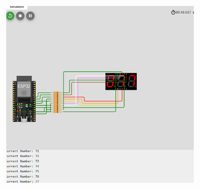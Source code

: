 ![digi3](https://github.com/Nawapon67/Lab01-7segment/blob/main/Screenshot%202025-07-03%20120055.png)
